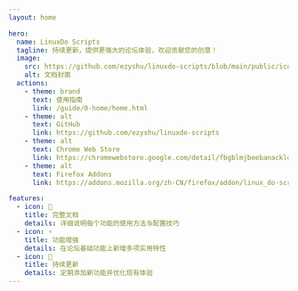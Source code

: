```yaml
---
layout: home

hero:
  name: LinuxDo Scripts
  tagline: 持续更新，提供更强大的论坛体验，欢迎贡献您的创意！
  image:
    src: https://github.com/ezyshu/linuxdo-scripts/blob/main/public/icon/128.png?raw=true
    alt: 文档封面
  actions:
    - theme: brand
      text: 使用指南
      link: /guide/0-home/home.html
    - theme: alt
      text: GitHub
      link: https://github.com/ezyshu/linuxdo-scripts
    - theme: alt
      text: Chrome Web Store
      link: https://chromewebstore.google.com/detail/fbgblmjbeebanackldpbmpacppflgmlj
    - theme: alt
      text: Firefox Addons
      link: https://addons.mozilla.org/zh-CN/firefox/addon/linux_do-scripts/

features:
  - icon: 📖
    title: 完整文档
    details: 详细说明每个功能的使用方法与配置技巧
  - icon: ⚡
    title: 功能增强
    details: 在论坛基础功能上新增多项实用特性
  - icon: 🔧
    title: 持续更新
    details: 定期添加新功能并优化现有体验
---
```


<style>
.VPHero .text {
  font-size: 18px;
}

.VPImage {
  border-radius: 50%;
}

:root {
  --vp-home-hero-name-color: transparent;
  --vp-home-hero-name-background: -webkit-linear-gradient(120deg, #bd34fe 30%, #41d1ff);
  --vp-home-hero-image-background-image: linear-gradient(-45deg, #bd34fe 50%, #47caff 50%);
  --vp-home-hero-image-filter: blur(40px);
}

@media (min-width: 640px) {
  :root {
    --vp-home-hero-image-filter: blur(56px);
  }
}

@media (min-width: 960px) {
  :root {
    --vp-home-hero-image-filter: blur(72px);
  }
  .clip {
    font-size:45px !important;
  }
  .tagline {
    font-size:20px !important;
  }
}
</style>